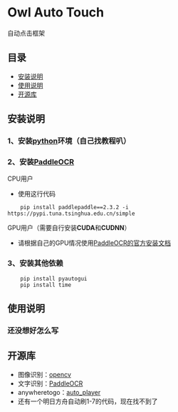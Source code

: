 
# Owl Auto Touch
自动点击框架

## 目录
- [安装说明](#01)
- [使用说明](#02)
- [开源库](#03)

<a name='01'></a>
## 安装说明

### 1、安装[python](https://www.python.org/)环境（自己找教程叭）


### 2、安装[PaddleOCR](https://github.com/PaddlePaddle/PaddleOCR)
CPU用户
- 使用这行代码
```
	pip install paddlepaddle==2.3.2 -i https://pypi.tuna.tsinghua.edu.cn/simple
```
GPU用户（需要自行安装**CUDA**和**CUDNN**）
- 请根据自己的GPU情况使用[PaddleOCR的官方安装文档](https://www.paddlepaddle.org.cn/install/quick?docurl=/documentation/docs/zh/install/pip/windows-pip.html)

### 3、安装其他依赖
```
	pip install pyautogui
	pip install time
```

<a name='02'></a>
## 使用说明

### 还没想好怎么写

<a name=03></a>
## 开源库
- 图像识别：[opencv](https://github.com/opencv/opencv.git)
- 文字识别：[PaddleOCR](https://github.com/PaddlePaddle/PaddleOCR)
- anywheretogo：[auto_player](https://github.com/anywheretogo/auto_player/blob/master/auto_player.py)
- 还有一个明日方舟自动刷1-7的代码，现在找不到了